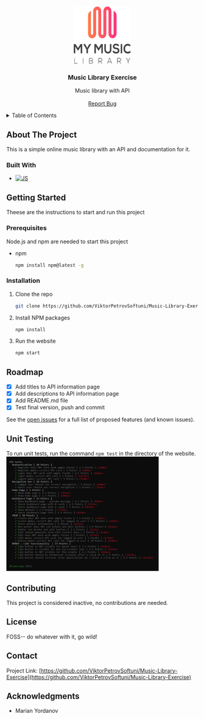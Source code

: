 <!-- Improved compatibility of back to top link: See: https://github.com/othneildrew/Best-README-Template/pull/73 -->
<a name="readme-top"></a>
<!--
*** Thanks for checking out the Best-README-Template. If you have a suggestion
*** that would make this better, please fork the repo and create a pull request
*** or simply open an issue with the tag "enhancement".
*** Don't forget to give the project a star!
*** Thanks again! Now go create something AMAZING! :D
-->



<!-- PROJECT SHIELDS -->
<!--
*** I'm using markdown "reference style" links for readability.
*** Reference links are enclosed in brackets [ ] instead of parentheses ( ).
*** See the bottom of this document for the declaration of the reference variables
*** for contributors-url, forks-url, etc. This is an optional, concise syntax you may use.
*** https://www.markdownguide.org/basic-syntax/#reference-style-links
-->
<!-- PROJECT LOGO -->
<br />
<div align="center">
  <a href="https://github.com/ViktorPetrovSoftuni/Music-Library-Exercise">
    <img src="images/landing.png" alt="Logo" width="150" height="150">
  </a>

<h3 align="center">Music Library Exercise</h3>

  <p align="center">
    Music library with API
    <br />
    <br />
    <a href="https://github.com/ViktorPetrovSoftuni/Music-Library-Exercise/issues">Report Bug</a>
  </p>
</div>



<!-- TABLE OF CONTENTS -->
<details>
  <summary>Table of Contents</summary>
  <ol>
    <li>
      <a href="#about-the-project">About The Project</a>
      <ul>
        <li><a href="#built-with">Built With</a></li>
      </ul>
    </li>
    <li>
      <a href="#getting-started">Getting Started</a>
      <ul>
        <li><a href="#prerequisites">Prerequisites</a></li>
        <li><a href="#installation">Installation</a></li>
      </ul>
    </li>
    <li><a href="#usage">Usage</a></li>
    <li><a href="#roadmap">Roadmap</a></li>
    <li><a href="#contributing">Contributing</a></li>
    <li><a href="#license">License</a></li>
    <li><a href="#contact">Contact</a></li>
    <li><a href="#acknowledgments">Acknowledgments</a></li>
  </ol>
</details>



<!-- ABOUT THE PROJECT -->
## About The Project

This is a simple online music library with an API and documentation for it. 



### Built With

* [![JS][JavaScript.com]][JS]



<!-- GETTING STARTED -->
## Getting Started

Theese are the instructions to start and run this project
### Prerequisites

Node.js and npm are needed to start this project
* npm
  ```sh
  npm install npm@latest -g
  ```

### Installation


1. Clone the repo
   ```sh
   git clone https://github.com/ViktorPetrovSoftuni/Music-Library-Exercise.git
   ```
3. Install NPM packages
   ```sh
   npm install
   ```
4. Run the website
    ```sh
    npm start
    ```
   





<!-- ROADMAP -->
## Roadmap

- [x] Add titles to API information page
- [x] Add descriptions to API information page
- [x] Add README.md file
- [x] Test final version, push and commit

See the [open issues](https://github.com/ViktorPetrovSoftuni/Music-Library-Exercise/issues) for a full list of proposed features (and known issues).

<!-- TESTS -->
## Unit Testing

To run unit tests, run the command ```npm test``` in the directory of the website.
<br>
<img src="images/tests.jpg" alt="unit tests" width="400" height="300">

<!-- CONTRIBUTING -->
## Contributing

This project is considered inactive, no contributions are needed. 


<!-- LICENSE -->
## License

FOSS-- do whatever with it, go wild!



<!-- CONTACT -->
## Contact

Project Link: [https://github.com/ViktorPetrovSoftuni/Music-Library-Exercise](https://github.com/ViktorPetrovSoftuni/Music-Library-Exercise)



<!-- ACKNOWLEDGMENTS -->
## Acknowledgments

* []()Marian Yordanov

<!-- MARKDOWN LINKS & IMAGES -->
<!-- https://www.markdownguide.org/basic-syntax/#reference-style-links -->
[contributors-shield]: https://img.shields.io/github/contributors/ViktorPetrovSoftuni/Music-Library-Exercise.svg?style=for-the-badge
[contributors-url]: https://github.com/ViktorPetrovSoftuni/Music-Library-Exercise/graphs/contributors
[forks-shield]: https://img.shields.io/github/forks/ViktorPetrovSoftuni/Music-Library-Exercise.svg?style=for-the-badge
[forks-url]: https://github.com/ViktorPetrovSoftuni/Music-Library-Exercise/network/members
[stars-shield]: https://img.shields.io/github/stars/ViktorPetrovSoftuni/Music-Library-Exercise.svg?style=for-the-badge
[stars-url]: https://github.com/ViktorPetrovSoftuni/Music-Library-Exercise/stargazers
[issues-shield]: https://img.shields.io/github/issues/ViktorPetrovSoftuni/Music-Library-Exercise.svg?style=for-the-badge
[issues-url]: https://github.com/ViktorPetrovSoftuni/Music-Library-Exercise/issues
[license-shield]: https://img.shields.io/github/license/ViktorPetrovSoftuni/Music-Library-Exercise.svg?style=for-the-badge
[license-url]: https://github.com/ViktorPetrovSoftuni/Music-Library-Exercise/blob/master/LICENSE.txt
[product-screenshot]: images/screenshot.png
[Next.js]: https://img.shields.io/badge/next.js-000000?style=for-the-badge&logo=nextdotjs&logoColor=white
[Next-url]: https://nextjs.org/
[React.js]: https://img.shields.io/badge/React-20232A?style=for-the-badge&logo=react&logoColor=61DAFB
[React-url]: https://reactjs.org/
[Vue.js]: https://img.shields.io/badge/Vue.js-35495E?style=for-the-badge&logo=vuedotjs&logoColor=4FC08D
[Vue-url]: https://vuejs.org/
[Angular.io]: https://img.shields.io/badge/Angular-DD0031?style=for-the-badge&logo=angular&logoColor=white
[Angular-url]: https://angular.io/
[Svelte.dev]: https://img.shields.io/badge/Svelte-4A4A55?style=for-the-badge&logo=svelte&logoColor=FF3E00
[Svelte-url]: https://svelte.dev/
[Laravel.com]: https://img.shields.io/badge/Laravel-FF2D20?style=for-the-badge&logo=laravel&logoColor=white
[Laravel-url]: https://laravel.com
[Bootstrap.com]: https://img.shields.io/badge/Bootstrap-563D7C?style=for-the-badge&logo=bootstrap&logoColor=white
[Bootstrap-url]: https://getbootstrap.com
[JQuery.com]: https://img.shields.io/badge/jQuery-0769AD?style=for-the-badge&logo=jquery&logoColor=white
[JQuery-url]: https://jquery.com 
[JS]: https://javascript.com
[javascript.com]: https://img.shields.io/badge/javascript-0769AD?style=for-the-badge&logo=jquery&logoColor=white